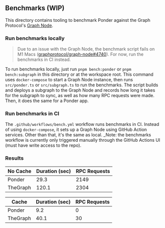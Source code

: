 ## Benchmarks (WIP)

This directory contains tooling to benchmark Ponder against the Graph Protocol's [Graph Node](https://github.com/graphprotocol/graph-node).

### Run benchmarks locally

> Due to an issue with the Graph Node, the benchmark script fails on M1 Macs ([graphprotocol/graph-node#4740](https://github.com/graphprotocol/graph-node/issues/4740)). For now, run the benchmarks in CI instead.

To run benchmarks locally, just run `pnpm bench:ponder` or `pnpm bench:subgraph` in this directory or at the workspace root. This command uses `docker-compose` to start a Graph Node instance, then runs `src/ponder.ts` or `src/subgraph.ts` to run the benchmarks. The script builds and deploys a subgraph to the Graph Node and records how long it takes for the subgraph to sync, as well as how many RPC requests were made. Then, it does the same for a Ponder app.

### Run benchmarks in CI

The `.github/workflows/bench.yml` workflow runs benchmarks in CI. Instead of using `docker-compose`, it sets up a Graph Node using GitHub Action services. Other than that, it's the same as local. \_Note: the benchmarks workflow is currently only triggered manually through the GitHub Actions UI (must have write access to the repo).

### Results

| No Cache | Duration (sec) | RPC Requests |
| -------- | -------------- | ------------ |
| Ponder   | 29.3           | 2149         |
| TheGraph | 120.1          | 2304         |

| Cache    | Duration (sec) | RPC Requests |
| -------- | -------------- | ------------ |
| Ponder   | 9.2            | 0            |
| TheGraph | 40.1           | 30           |

